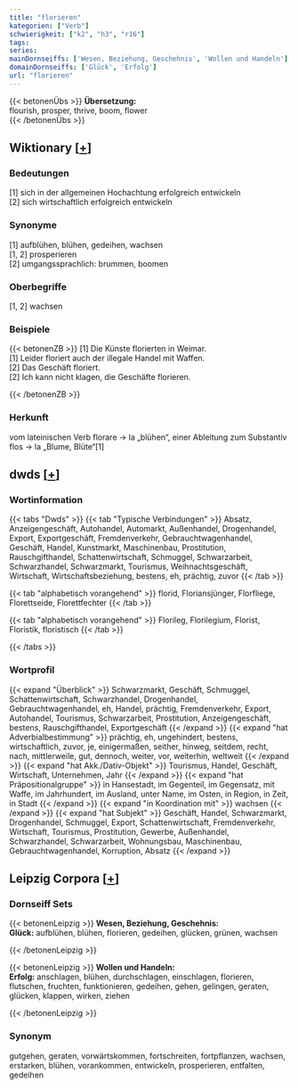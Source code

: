 ```yaml
---
title: "florieren"
kategorien: ["Verb"]
schwierigkeit: ["k2", "h3", "r16"]
tags:
series:
mainDornseiffs: ['Wesen, Beziehung, Geschehnis', 'Wollen und Handeln']
domainDornseiffs: ['Glück', 'Erfolg']
url: "florieren"
---
```


{{< betonenÜbs >}}
**Übersetzung:**  
flourish, prosper, thrive, boom, flower  
{{< /betonenÜbs >}}

## Wiktionary [[+](https://de.wiktionary.org/wiki/florieren)]

### Bedeutungen
[1] sich in der allgemeinen Hochachtung erfolgreich entwickeln  
[2] sich wirtschaftlich erfolgreich entwickeln  

### Synonyme
[1] aufblühen, blühen, gedeihen, wachsen  
[1, 2] prosperieren  
[2] umgangssprachlich: brummen, boomen  

### Oberbegriffe
[1, 2] wachsen  

### Beispiele
{{< betonenZB >}}
[1] Die Künste florierten in Weimar.  
[1] Leider floriert auch der illegale Handel mit Waffen.  
[2] Das Geschäft floriert.  
[2] Ich kann nicht klagen, die Geschäfte florieren.  

{{< /betonenZB >}}
### Herkunft
vom lateinischen Verb florare → la „blühen“, einer Ableitung zum Substantiv flos → la „Blume, Blüte“[1]  



## dwds [[+](https://www.dwds.de/wb/florieren)]

### Wortinformation
{{< tabs "Dwds" >}}
{{< tab "Typische Verbindungen" >}}
Absatz, Anzeigengeschäft, Autohandel, Automarkt, Außenhandel, Drogenhandel, Export, Exportgeschäft, Fremdenverkehr, Gebrauchtwagenhandel, Geschäft, Handel, Kunstmarkt, Maschinenbau, Prostitution, Rauschgifthandel, Schattenwirtschaft, Schmuggel, Schwarzarbeit, Schwarzhandel, Schwarzmarkt, Tourismus, Weihnachtsgeschäft, Wirtschaft, Wirtschaftsbeziehung, bestens, eh, prächtig, zuvor
{{< /tab >}}

{{< tab "alphabetisch vorangehend" >}}
florid, Floriansjünger, Florfliege, Florettseide, Florettfechter
{{< /tab >}}

{{< tab "alphabetisch vorangehend" >}}
Florileg, Florilegium, Florist, Floristik, floristisch
{{< /tab >}}

{{< /tabs >}}

### Wortprofil
{{< expand "Überblick" >}} Schwarzmarkt, Geschäft, Schmuggel, Schattenwirtschaft, Schwarzhandel, Drogenhandel, Gebrauchtwagenhandel, eh, Handel, prächtig, Fremdenverkehr, Export, Autohandel, Tourismus, Schwarzarbeit, Prostitution, Anzeigengeschäft, bestens, Rauschgifthandel, Exportgeschäft {{< /expand >}}
{{< expand "hat Adverbialbestimmung" >}} prächtig, eh, ungehindert, bestens, wirtschaftlich, zuvor, je, einigermaßen, seither, hinweg, seitdem, recht, nach, mittlerweile, gut, dennoch, weiter, vor, weiterhin, weltweit {{< /expand >}}
{{< expand "hat Akk./Dativ-Objekt" >}} Tourismus, Handel, Geschäft, Wirtschaft, Unternehmen, Jahr {{< /expand >}}
{{< expand "hat Präpositionalgruppe" >}} in Hansestadt, im Gegenteil, im Gegensatz, mit Waffe, im Jahrhundert, im Ausland, unter Name, im Osten, in Region, in Zeit, in Stadt {{< /expand >}}
{{< expand "in Koordination mit" >}} wachsen {{< /expand >}}
{{< expand "hat Subjekt" >}} Geschäft, Handel, Schwarzmarkt, Drogenhandel, Schmuggel, Export, Schattenwirtschaft, Fremdenverkehr, Wirtschaft, Tourismus, Prostitution, Gewerbe, Außenhandel, Schwarzhandel, Schwarzarbeit, Wohnungsbau, Maschinenbau, Gebrauchtwagenhandel, Korruption, Absatz {{< /expand >}}

## Leipzig Corpora [[+](https://corpora.uni-leipzig.de/en/res?word=florieren&corpusId=deu_newscrawl-public_2018)]

### Dornseiff Sets
{{< betonenLeipzig >}}
**Wesen, Beziehung, Geschehnis:**  
**Glück:** aufblühen, blühen, florieren, gedeihen, glücken, grünen, wachsen  

{{< /betonenLeipzig >}}


{{< betonenLeipzig >}}
**Wollen und Handeln:**  
**Erfolg:** anschlagen, blühen, durchschlagen, einschlagen, florieren, flutschen, fruchten, funktionieren, gedeihen, gehen, gelingen, geraten, glücken, klappen, wirken, ziehen  

{{< /betonenLeipzig >}}

### Synonym
gutgehen, geraten, vorwärtskommen, fortschreiten, fortpflanzen, wachsen, erstarken, blühen, vorankommen, entwickeln, prosperieren, entfalten, gedeihen

